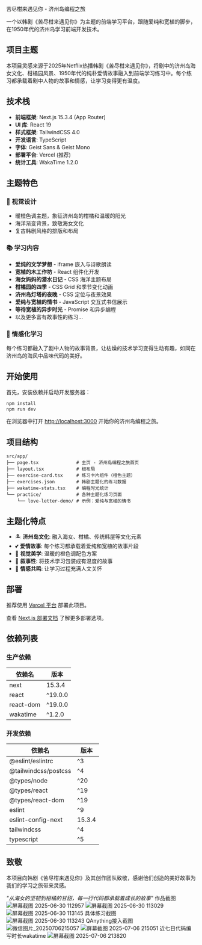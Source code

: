  苦尽柑来遇见你 - 济州岛编程之旅

一个以韩剧《苦尽柑来遇见你》为主题的前端学习平台，跟随爱纯和宽植的脚步，在1950年代的济州岛学习前端开发技术。

## 项目主题

本项目灵感来源于2025年Netflix热播韩剧《苦尽柑来遇见你》，将剧中的济州岛海女文化、柑橘园风景、1950年代的纯朴爱情故事融入到前端学习练习中。每个练习都承载着剧中人物的故事和情感，让学习变得更有温度。

## 技术栈

- **前端框架**: Next.js 15.3.4 (App Router)
- **UI 库**: React 19
- **样式框架**: TailwindCSS 4.0  
- **开发语言**: TypeScript
- **字体**: Geist Sans & Geist Mono
- **部署平台**: Vercel (推荐)
- **统计工具**: WakaTime 1.2.0

## 主题特色

### 🍊 视觉设计
- 暖橙色调主题，象征济州岛的柑橘和温暖的阳光
- 海洋渐变背景，致敬海女文化
- 复古韩剧风格的排版和布局

### 📚 学习内容
- **爱纯的文学梦想** - iframe 嵌入与诗歌朗读
- **宽植的木工作坊** - React 组件化开发
- **海女妈妈的潜水日记** - CSS 海洋主题布局
- **柑橘园的四季** - CSS Grid 和季节变化动画
- **济州岛灯塔的夜晚** - CSS 定位与夜景效果
- **爱纯与宽植的情书** - JavaScript 交互式书信展示
- **等待宽植的异步时光** - Promise 和异步编程
- 以及更多富有故事性的练习...

### 💝 情感化学习
每个练习都融入了剧中人物的故事背景，让枯燥的技术学习变得生动有趣，如同在济州岛的海风中品味代码的美好。

## 开始使用

首先，安装依赖并启动开发服务器：

```bash
npm install
npm run dev
```

在浏览器中打开 [http://localhost:3000](http://localhost:3000) 开始你的济州岛编程之旅。

## 项目结构

```
src/app/
├── page.tsx              # 主页 - 济州岛编程之旅首页
├── layout.tsx            # 根布局
├── exercise-card.tsx     # 练习卡片组件（橙色主题）
├── exercises.json        # 韩剧主题化的练习数据
├── wakatime-stats.tsx    # 编程时光统计
└── practice/             # 各种主题化练习页面
    └── love-letter-demo/ # 示例：爱纯与宽植的情书
```

## 主题化特点

- 🏝️ **济州岛文化**: 融入海女、柑橘、传统韩屋等文化元素
- 💕 **爱情故事**: 每个练习都承载着爱纯和宽植的故事片段  
- 🎨 **视觉美学**: 温暖的橙色调配色方案
- 📖 **叙事性**: 将技术学习包装成有温度的故事
- 🌊 **情感共鸣**: 让学习过程充满人文关怀

## 部署

推荐使用 [Vercel 平台](https://vercel.com/new?utm_medium=default-template&filter=next.js&utm_source=create-next-app&utm_campaign=create-next-app-readme) 部署此项目。

查看 [Next.js 部署文档](https://nextjs.org/docs/app/building-your-application/deploying) 了解更多部署选项。

## 依赖列表

### 生产依赖
| 依赖名 | 版本 |
| ---- | ---- |
| next | 15.3.4 |
| react | ^19.0.0 |
| react-dom | ^19.0.0 |
| wakatime | ^1.2.0 |

### 开发依赖
| 依赖名 | 版本 |
| ---- | ---- |
| @eslint/eslintrc | ^3 |
| @tailwindcss/postcss | ^4 |
| @types/node | ^20 |
| @types/react | ^19 |
| @types/react-dom | ^19 |
| eslint | ^9 |
| eslint-config-next | 15.3.4 |
| tailwindcss | ^4 |
| typescript | ^5 |

## 致敬

本项目向韩剧《苦尽柑来遇见你》及其创作团队致敬，感谢他们创造的美好故事为我们的学习之旅带来灵感。

*"从海女的坚韧到柑橘的甘甜，每一行代码都承载着成长的故事"*
作品截图
![屏幕截图 2025-06-30 112957](https://github.com/user-attachments/assets/7c387b61-b8e1-4828-a7bd-2b622e0f87c9)
![屏幕截图 2025-06-30 113029](https://github.com/user-attachments/assets/04b2f600-0203-479d-8962-7109b8adf9c2)
![屏幕截图 2025-06-30 113145](https://github.com/user-attachments/assets/074a2fb6-b1d9-49cc-b6f2-13c6e9bc99d0)
具体练习截图
![屏幕截图 2025-06-30 113243](https://github.com/user-attachments/assets/0f5b1bbf-cc02-499f-8647-2c4fb1bdac74)
QAnything接入截图
![微信图片_20250706215057](https://github.com/user-attachments/assets/a1ee78ae-adcb-4025-ba22-3d701d554c52)
![屏幕截图 2025-07-06 215051](https://github.com/user-attachments/assets/6a4f99fb-a91c-493b-a23a-a114b1afcc65)
近七日代码编写时长wakatime
![屏幕截图 2025-07-06 213820](https://github.com/user-attachments/assets/fbca9d19-7d64-4c9b-83f3-4bd46d7c997c)
